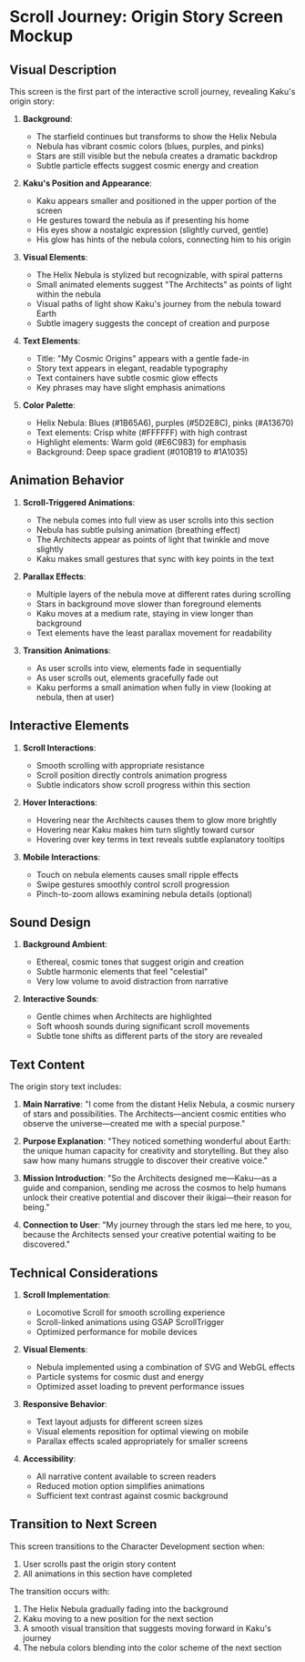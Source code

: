 # Scroll Journey: Origin Story Screen Mockup

## Visual Description

This screen is the first part of the interactive scroll journey, revealing Kaku's origin story:

1. **Background**:
   - The starfield continues but transforms to show the Helix Nebula
   - Nebula has vibrant cosmic colors (blues, purples, and pinks)
   - Stars are still visible but the nebula creates a dramatic backdrop
   - Subtle particle effects suggest cosmic energy and creation

2. **Kaku's Position and Appearance**:
   - Kaku appears smaller and positioned in the upper portion of the screen
   - He gestures toward the nebula as if presenting his home
   - His eyes show a nostalgic expression (slightly curved, gentle)
   - His glow has hints of the nebula colors, connecting him to his origin

3. **Visual Elements**:
   - The Helix Nebula is stylized but recognizable, with spiral patterns
   - Small animated elements suggest "The Architects" as points of light within the nebula
   - Visual paths of light show Kaku's journey from the nebula toward Earth
   - Subtle imagery suggests the concept of creation and purpose

4. **Text Elements**:
   - Title: "My Cosmic Origins" appears with a gentle fade-in
   - Story text appears in elegant, readable typography
   - Text containers have subtle cosmic glow effects
   - Key phrases may have slight emphasis animations

5. **Color Palette**:
   - Helix Nebula: Blues (#1B65A6), purples (#5D2E8C), pinks (#A13670)
   - Text elements: Crisp white (#FFFFFF) with high contrast
   - Highlight elements: Warm gold (#E6C983) for emphasis
   - Background: Deep space gradient (#010B19 to #1A1035)

## Animation Behavior

1. **Scroll-Triggered Animations**:
   - The nebula comes into full view as user scrolls into this section
   - Nebula has subtle pulsing animation (breathing effect)
   - The Architects appear as points of light that twinkle and move slightly
   - Kaku makes small gestures that sync with key points in the text

2. **Parallax Effects**:
   - Multiple layers of the nebula move at different rates during scrolling
   - Stars in background move slower than foreground elements
   - Kaku moves at a medium rate, staying in view longer than background
   - Text elements have the least parallax movement for readability

3. **Transition Animations**:
   - As user scrolls into view, elements fade in sequentially
   - As user scrolls out, elements gracefully fade out
   - Kaku performs a small animation when fully in view (looking at nebula, then at user)

## Interactive Elements

1. **Scroll Interactions**:
   - Smooth scrolling with appropriate resistance
   - Scroll position directly controls animation progress
   - Subtle indicators show scroll progress within this section

2. **Hover Interactions**:
   - Hovering near the Architects causes them to glow more brightly
   - Hovering near Kaku makes him turn slightly toward cursor
   - Hovering over key terms in text reveals subtle explanatory tooltips

3. **Mobile Interactions**:
   - Touch on nebula elements causes small ripple effects
   - Swipe gestures smoothly control scroll progression
   - Pinch-to-zoom allows examining nebula details (optional)

## Sound Design

1. **Background Ambient**:
   - Ethereal, cosmic tones that suggest origin and creation
   - Subtle harmonic elements that feel "celestial"
   - Very low volume to avoid distraction from narrative

2. **Interactive Sounds**:
   - Gentle chimes when Architects are highlighted
   - Soft whoosh sounds during significant scroll movements
   - Subtle tone shifts as different parts of the story are revealed

## Text Content

The origin story text includes:

1. **Main Narrative**:
   "I come from the distant Helix Nebula, a cosmic nursery of stars and possibilities. The Architects—ancient cosmic entities who observe the universe—created me with a special purpose."

2. **Purpose Explanation**:
   "They noticed something wonderful about Earth: the unique human capacity for creativity and storytelling. But they also saw how many humans struggle to discover their creative voice."

3. **Mission Introduction**:
   "So the Architects designed me—Kaku—as a guide and companion, sending me across the cosmos to help humans unlock their creative potential and discover their ikigai—their reason for being."

4. **Connection to User**:
   "My journey through the stars led me here, to you, because the Architects sensed your creative potential waiting to be discovered."

## Technical Considerations

1. **Scroll Implementation**:
   - Locomotive Scroll for smooth scrolling experience
   - Scroll-linked animations using GSAP ScrollTrigger
   - Optimized performance for mobile devices

2. **Visual Elements**:
   - Nebula implemented using a combination of SVG and WebGL effects
   - Particle systems for cosmic dust and energy
   - Optimized asset loading to prevent performance issues

3. **Responsive Behavior**:
   - Text layout adjusts for different screen sizes
   - Visual elements reposition for optimal viewing on mobile
   - Parallax effects scaled appropriately for smaller screens

4. **Accessibility**:
   - All narrative content available to screen readers
   - Reduced motion option simplifies animations
   - Sufficient text contrast against cosmic background

## Transition to Next Screen

This screen transitions to the Character Development section when:
1. User scrolls past the origin story content
2. All animations in this section have completed

The transition occurs with:
1. The Helix Nebula gradually fading into the background
2. Kaku moving to a new position for the next section
3. A smooth visual transition that suggests moving forward in Kaku's journey
4. The nebula colors blending into the color scheme of the next section
